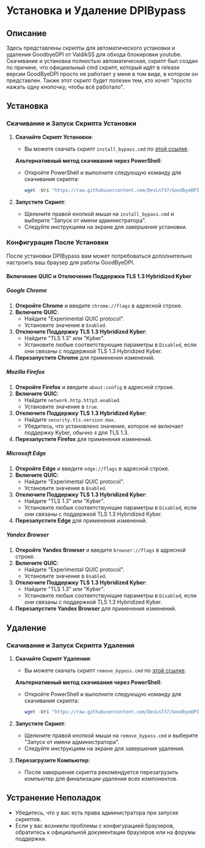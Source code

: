 # Установка и Удаление DPIBypass

## Описание

Здесь представлены скрипты для автоматического установки и удаления GoodbyeDPI от ValdikSS для обхода блокировки youtube. Скачивание и установка полностью автоматическая, скрипт был создан по причине, что официальный cmd скрипт, который идёт в release версии GoodByeDPI просто не работает у меня в том виде, в котором он представлен. Также этот скрипт будет полезен тем, кто хочет "просто нажать одну кнопочку, чтобы всё работало".

## Установка

### Скачивание и Запуск Скрипта Установки

1. **Скачайте Скрипт Установки**:
   - Вы можете скачать скрипт `install_bypass.cmd` по [этой ссылке](https://raw.githubusercontent.com/DevLn737/GoodbyeDPI-Install/main/install_bypass.cmd).

   **Альтернативный метод скачивания через PowerShell**:
   - Откройте PowerShell и выполните следующую команду для скачивания скрипта:
     ```powershell
     wget -Uri "https://raw.githubusercontent.com/DevLn737/GoodbyeDPI-Install/main/install_bypass.cmd" -OutFile "install_bypass.cmd"
     ```

2. **Запустите Скрипт**:
   - Щелкните правой кнопкой мыши на `install_bypass.cmd` и выберите "Запуск от имени администратора".
   - Следуйте инструкциям на экране для завершения установки.

### Конфигурация После Установки

После установки DPIBypass вам может потребоваться дополнительно настроить ваш браузер для работы GoodByeDPI.

#### Включение QUIC и Отключение Поддержки TLS 1.3 Hybridized Kyber

##### Google Chrome

1. **Откройте Chrome** и введите `chrome://flags` в адресной строке.
2. **Включите QUIC**:
   - Найдите "Experimental QUIC protocol".
   - Установите значение в `Enabled`.
3. **Отключите Поддержку TLS 1.3 Hybridized Kyber**:
   - Найдите "TLS 1.3" или "Kyber".
   - Установите любые соответствующие параметры в `Disabled`, если они связаны с поддержкой TLS 1.3 Hybridized Kyber.
4. **Перезапустите Chrome** для применения изменений.

##### Mozilla Firefox

1. **Откройте Firefox** и введите `about:config` в адресной строке.
2. **Включите QUIC**:
   - Найдите `network.http.http3.enabled`.
   - Установите значение в `true`.
3. **Отключите Поддержку TLS 1.3 Hybridized Kyber**:
   - Найдите `security.tls.version.max`.
   - Убедитесь, что установлено значение, которое не включает поддержку Kyber, обычно `4` для TLS 1.3.
4. **Перезапустите Firefox** для применения изменений.

##### Microsoft Edge

1. **Откройте Edge** и введите `edge://flags` в адресной строке.
2. **Включите QUIC**:
   - Найдите "Experimental QUIC protocol".
   - Установите значение в `Enabled`.
3. **Отключите Поддержку TLS 1.3 Hybridized Kyber**:
   - Найдите "TLS 1.3" или "Kyber".
   - Установите любые соответствующие параметры в `Disabled`, если они связаны с поддержкой TLS 1.3 Hybridized Kyber.
4. **Перезапустите Edge** для применения изменений.

##### Yandex Browser

1. **Откройте Yandex Browser** и введите `browser://flags` в адресной строке.
2. **Включите QUIC**:
   - Найдите "Experimental QUIC protocol".
   - Установите значение в `Enabled`.
3. **Отключите Поддержку TLS 1.3 Hybridized Kyber**:
   - Найдите "TLS 1.3" или "Kyber".
   - Установите любые соответствующие параметры в `Disabled`, если они связаны с поддержкой TLS 1.3 Hybridized Kyber.
4. **Перезапустите Yandex Browser** для применения изменений.

## Удаление

### Скачивание и Запуск Скрипта Удаления

1. **Скачайте Скрипт Удаления**:
   - Вы можете скачать скрипт `remove_bypass.cmd` по [этой ссылке](https://raw.githubusercontent.com/DevLn737/GoodbyeDPI-Install/main/remove_bypass.cmd).

   **Альтернативный метод скачивания через PowerShell**:
   - Откройте PowerShell и выполните следующую команду для скачивания скрипта:
     ```powershell
     wget -Uri "https://raw.githubusercontent.com/DevLn737/GoodbyeDPI-Install/main/remove_bypass.cmd" -OutFile "remove_bypass.cmd"
     ```

2. **Запустите Скрипт**:
   - Щелкните правой кнопкой мыши на `remove_bypass.cmd` и выберите "Запуск от имени администратора".
   - Следуйте инструкциям на экране для завершения удаления.

3. **Перезагрузите Компьютер**:
   - После завершения скрипта рекомендуется перезагрузить компьютер для финализации удаления всех компонентов.

## Устранение Неполадок

- Убедитесь, что у вас есть права администратора при запуске скриптов.
- Если у вас возникли проблемы с конфигурацией браузеров, обратитесь к официальной документации браузеров или на форумы поддержки.

